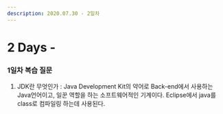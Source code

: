 ```yaml
---
description: 2020.07.30 - 2일차
---
```


# 2 Days -

### 1일차 복습 질문

1. JDK란 무엇인가 : Java Development Kit의 약어로 Back-end에서 사용하는 Java언어이고, 일꾼 역할을 하는 소프트웨어적인 기계이다. Eclipse에서  java를 class로 컴파일링 하는데 사용된다.

